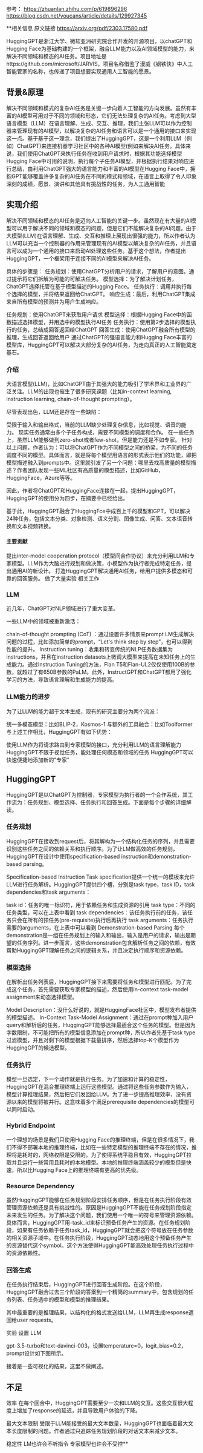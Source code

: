 参考：
https://zhuanlan.zhihu.com/p/619896296
https://blog.csdn.net/youcans/article/details/129927345


**相关信息
原文链接 https://arxiv.org/pdf/2303.17580.pdf

HuggingGPT是浙江大学、微软亚洲研究院合作开发的开源项目，以chatGPT和Hugging Face为基础构建的一个框架，融合LLM能力以及AI领域模型的能力，来解决不同领域和模态的AI任务。项目地址是https://github.com/microsoft/JARVIS，项目名称借鉴了漫威《钢铁侠》中人工智能管家的名称，也传递了项目想要实现通用人工智能的愿景。

## 背景&原理
解决不同领域和模式的复杂AI任务是关键一步向着人工智能的方向发展。虽然有丰富的AI模型可用对于不同的领域和形态，它们无法处理复杂的AI任务。考虑到大型语言模型（LLM）在语言理解、生成、交互、推理，我们主张LLM可以作为控制器来管理现有的AI模型，以解决复杂的AI任务和语言可以是一个通用的接口来实现这一点。基于基于这一理念，我们提出了HuggingGPT，这是一个利用LLM（例如）ChatGPT)来连接机器学习社区中的各种AI模型(例如来解决AI任务。具体来说，我们使用ChatGPT来执行任务在收到用户请求时，根据其功能选择模型Hugging Face中可用的说明，执行每个子任务AI模型，并根据执行结果对响应进行总结，由利用ChatGPT强大的语言能力和丰富的AI模型在Hugging Face中，拥抱GPT能够覆盖许多复杂的AI任务在不同的模式和领域，在语言上取得了令人印象深刻的成绩，愿景、演讲和其他具有挑战性的任务，为人工通用智能



## 实现介绍
解决不同领域和模态的AI任务是迈向人工智能的关键一步。虽然现在有大量的AI模型可以用于解决不同的领域和模态的问题，但是它们不能解决复杂的AI问题。由于大模型(LLM)在语言理解、生成、交互和推理上展现出很强的能力，所以作者认为LLM可以充当一个控制器的作用来管理现有的AI模型以解决复杂的AI任务，并且语言可以成为一个通用的接口来启动AI处理这些任务。基于这个想法，作者提出HuggingGPT，一个框架用于连接不同的AI模型来解决AI任务。





具体的步骤是：
任务规划：使用ChatGPT分析用户的请求，了解用户的意图。通过提示将它们拆解为可能的可解决任务。
模型选择：为了解决计划任务，ChatGPT选择托管在基于模型描述的Hugging Face。
任务执行：调用并执行每个选择的模型，并将结果返回给ChatGPT。
响应生成：最后，利用ChatGPT集成来自所有模型的预测并为用户生成响应。

任务规划：使用ChatGPT来获取用户请求
模型选择：根据Hugging Face中的函数描述选择模型，并用选中的模型执行AI任务
任务执行：使用第2步选择的模型执行的任务，总结成回答返回给ChatGPT
回答生成：使用ChatGPT融合所有模型的推理，生成回答返回给用户
通过ChatGPT的强语言能力和Hugging Face丰富的模型库，HuggingGPT可以解决大部分复杂的AI任务，为走向真正的人工智能奠定基石。

### 介绍
大语言模型(LLM)，比如ChatGPT由于其强大的能力吸引了学术界和工业界的广泛关注。LLM的出现也催生了很多研究课题（比如in-context learning, instruction learning, chain-of-thought prompting）。

尽管表现出色，LLM还是存在一些缺陷：

受限于输入和输出格式，当前的LLM缺少处理复杂信息，比如视觉、语音的能力。
现实任务通常由多个子任务构成，需要不同模型的调度和合作。
在一些任务上，虽然LLM能够做到zero-shot或者few-shot，但是能力还是不如专家。
针对以上问题，作者认为：可以将ChatGPT作为不同模型之间的桥梁，为不同的任务调度不同的模型。具体而言，就是将每个模型用语言的形式表示他们的功能，即把模型描述融入到prompts中。这里就引发了另一个问题：哪里去找高质量的模型描述？作者团队发现一些ML社区有高质量的模型描述，比如GitHub，HuggingFace，Azure等等。

因此，作者将ChatGPT和HuggingFace连接在一起，提出HuggingGPT，HuggingGPT的使用分为四步，在摘要中已经给出。






基于此，HuggingGPT融合了HuggingFce中成百上千的模型和GPT，可以解决24种任务，包括文本分类、对象检测、语义分割、图像生成、问答、文本语音转换和文本视频转换。

#### 主要贡献
提出inter-model cooperation protocol（模型间合作协议）来充分利用LLM和专家模型。LLM作为大脑进行规划和做决策，小模型作为执行者完成特定任务，提出通用AI的新设计。
打造HuggingGPT解决通用AI任务，给用户提供多模态和可靠的回答服务。
做了大量实验
相关工作
### LLM
近几年，ChatGPT对NLP领域进行了重大变革。

一些LLM中的领域被重新激活：

chain-of-thought prompting (CoT) ：通过设置许多情景来prompt LM生成解决问题的过程，比如添加简单的prompt，“Let's think step by step”，也可以得到性能的提升。
Instruction tuning：收集和转变传统的NLP任务数据集为instructions，并且在instruction datasets上微调大模型来提高在未知任务上的生成能力。通过Instruction Tuning的方法，Flan T5和Flan-UL2仅仅使用100B的参数，就超过了有650B参数的PaLM。此外，InstructGPT和ChatGPT都用了强化学习的方法，导致语言理解和生成能力的提高。
### LLM能力的进步
为了让LLM的能力超于文本生成，现有的研究主要分为两个流派：

统一多模态模型：比如BLIP-2，Kosmos-1
与额外的工具融合：比如Toolformer
与上述工作相比，HuggingGPT有如下优势：

使用LLM作为将请求路由到专家模型的接口，充分利用LLM的语言理解能力
HuggingGPT不限于视觉任务，能处理任何模态和领域的任务
HuggingGPT可以快速便捷地添加新的"专家"
## HuggingGPT
HuggingGPT是以ChatGPT为控制器，专家模型为执行者的一个合作系统，其工作流为：任务规划、模型选择、任务执行和回答生成。下面是每个步骤的详细解读。

### 任务规划
HuggingGPT在接收到request后，将其解构为一个结构化任务的序列，并且需要识别这些任务之间的依赖关系和执行顺序。为了让LM做高效的任务规划，HuggingGPT在设计中使用specification-based instruction和demonstration-based parsing。

Specification-based Instruction
Task specification提供一个统一的模板来允许LLM进行任务解析。HuggingGPT提供四个槽，分别是task type，task ID，task dependencies和task arguments：






task id：任务的唯一标识符，用于依赖任务和生成资源的引用
task type：不同的任务类型，可以在上表中看到
task dependencies：该任务执行前的任务，该任务只会在所有的预任务(pre-requisite)执行后再执行
task arguments：任务执行需要的arguments，在上表中可以看到
Demonstration-based Parsing
每个demonstration是一组在任务规划上的输入和输出，输入是用户的请求，输出是期望的任务序列。进一步而言，这些demonstration包含解析任务之间的依赖，有效帮助HuggingGPT理解任务之间的逻辑关系，并且决定执行顺序和资源依赖。

### 模型选择
在解析出任务列表后，HuggingGPT接下来需要将任务和模型进行匹配。为了完成这个任务，首先需要获取专家模型的描述，然后使用in-context task-model assignment来动态选择模型。

Model Description：没什么好说的，就是HuggingFace社区中，模型发布者提供的模型描述。
In-Context Task-Model Assignment：通过在prompt种加入用户query和解析后的任务，HuggingGPT能够选择最适合这个任务的模型。但是因为字数限制，不可能把所有的模型信息添加在prompt种，所以作者先基于task type过滤模型，并且对剩下的模型根据下载量排序，然后选择top-K个模型作为HuggingGPT的候选模型。
### 任务执行
模型一旦选定，下一个动作就是执行任务。为了加速和计算的稳定性，HuggingGPT在混合推理终端上运行这些模型。通过将这些任务参数作为输入，模型计算推理结果，然后把它们发回给LLM。为了进一步提高推理效率，没有资源以来的模型将被并行。这意味着多个满足prerequisite dependencies的模型可以同时启动。

### Hybrid Endpoint
一个理想的场景是我们只使用Hugging Face的推理终端，但是在很多情况下，我们不得不部署本地的推理终端，比如在一些特定模型的推理终端不存在的情况，推理将是耗时的，网络权限是受限的。为了使得系统平稳且有效，HuggingGPT拉取并且运行一些常用且耗时的本地模型。本地的推理终端涵盖较少的模型但是快速，所以比Hugging Face上的推理终端有更高的优先级。

### Resource Dependency
虽然HuggingGPT能够在任务规划阶段安排任务顺序，但是在任务执行阶段有效管理资源依赖还是具有挑战性的。原因是HuggingGPT不能在任务规划阶段指定未来发生的任务。为了解决这个问题，我们使用一个唯一的符号<resource>来管理资源依赖。具体而言，HuggingGPT用<resource>-task_id来标识预备任务产生的资源。在任务规划阶段，如果有任务依赖于任务task_id，HuggingGPT就会把这个符号放在任务参数的相关资源子域中。在任务执行阶段，HuggingGPT动态地用这个预备任务产生的资源替代这个symbol。这个方法使得HuggingGPT能高效处理任务执行过程中的资源依赖性。

### 回答生成
在任务执行结束后，HuggingGPT进行回答生成阶段。在这个阶段，HuggingGPT融合过去三个阶段的答案到一个精简的summary中，包含规划的任务列表、任务选中的模型和模型的推理结果。

其中最重要的是推理结果，以结构化的格式发送给LLM，LLM再生成response返回给user requests。

实验
设置
LLM

gpt-3.5-turbo和text-davinci-003，设置temperature=0，logit_bias=0.2，prompt设计如下图所示。






接着是一些可视化的结果，这里不做阐述。

## 不足
效率
在每个回合中，HuggingGPT需要至少一次和LLM的交互。这些交互很大程度上增加了response的延迟，并且导致用户体验的下降。

最大文本限制
受限于LLM能接受的最大文本数量，HuggingGPT也面临着最大文本长度限制的问题。作者通过只追踪任务规划阶段的对话文本来减少文本。

稳定性
LM也许会不听指令
专家模型也许会不受控**
